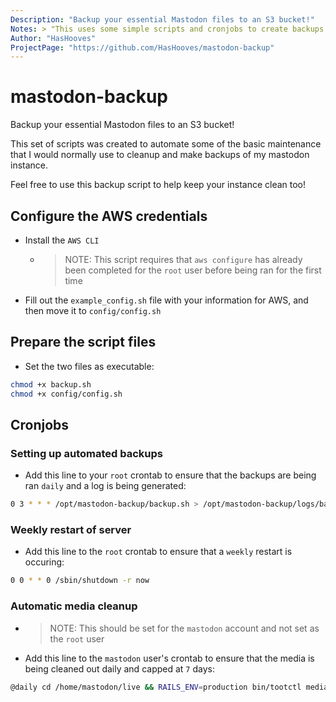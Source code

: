 ```yaml
---
Description: "Backup your essential Mastodon files to an S3 bucket!"
Notes: > "This uses some simple scripts and cronjobs to create backups to a specified S3 bucket."
Author: "HasHooves"
ProjectPage: "https://github.com/HasHooves/mastodon-backup"
---
```


# mastodon-backup

Backup your essential Mastodon files to an S3 bucket!

This set of scripts was created to automate some of the basic maintenance that I would normally use to cleanup and make backups of my mastodon instance.

Feel free to use this backup script to help keep your instance clean too!

## Configure the AWS credentials

- Install the `AWS CLI`
  - > NOTE: This script requires that `aws configure` has already been completed for the `root` user before being ran for the first time
- Fill out the `example_config.sh` file with your information for AWS, and then move it to `config/config.sh`

## Prepare the script files

- Set the two files as executable:
```bash
chmod +x backup.sh
chmod +x config/config.sh
```

## Cronjobs

### Setting up automated backups

- Add this line to your `root` crontab to ensure that the backups are being ran `daily` and a log is being generated:

```bash
0 3 * * * /opt/mastodon-backup/backup.sh > /opt/mastodon-backup/logs/backup.log 2>&1
```

### Weekly restart of server

- Add this line to the `root` crontab to ensure that a `weekly` restart is occuring:

```bash
0 0 * * 0 /sbin/shutdown -r now
```

### Automatic media cleanup

- > NOTE: This should be set for the `mastodon` account and not set as the `root` user
- Add this line to the `mastodon` user's crontab to ensure that the media is being cleaned out daily and capped at `7` days:

```bash
@daily cd /home/mastodon/live && RAILS_ENV=production bin/tootctl media remove --days=7
```
